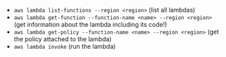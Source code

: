 - `aws lambda list-functions --region <region>` (list all lambdas)
- `aws lambda get-function --function-name <name> --region <region>` (get information about the lambda including its code!)
- `aws lambda get-policy --function-name <name> --region <region>` (get the policy attached to the lambda)
- `aws lambda invoke` (run the lambda)